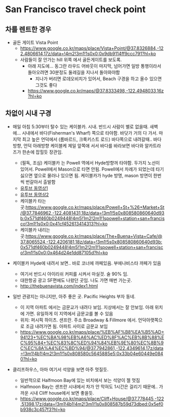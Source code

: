 
# San Francisco travel check point

## 차를 렌트한 경우
- 골든 게이트 Vista Point
  - https://www.google.co.kr/maps/place/Vista+Point/@37.8326884,-122.4806614,17z/data=!4m2!3m1!1s0x0:0x9db9114ff9ccc791?hl=ko
  - 사람들이 잘 안가는 hill 위쪽 에서 골든게이트를 보도록.
    - 아래 지도에... 동그란 라우드 어바웃이 마지막, 넘어가면 일방 통행이라서 돌아오려면 30분정도 둘레길을 지나서 돌아와야함
      - 지나가 버리면 로데오비치가 있어서, Beach 구경을 하고 올수 있으면 그것도 좋다 
    - https://www.google.co.kr/maps/@37.8333498,-122.4948033,16z?hl=ko

## 차없이 시내 구경
- 매일 아침 5:30부터 탈수 있는 케이블카. 시내. 반드시 사람이 별로 없을때. 새벽에... 시내에서 바다(Fisherman's Wharf) 쪽으로 타야함. 바닷가 거의 다 가서. 마지막 최고 높은 언덕에서 (롬바르드, 크룩키스트 로드) 바다쪽으로 내려갈때.. 바다방향, 언덕 아래방향 케이블케 제일 앞쪽애 서서 바다를 바라보면 바다와 알카트라즈가 한손에 잡힐듯 장관임.
  - (필독, 조심) 케이블카 는 Powell 역에서 Hyde방향꺼 타야함. 두가지 노선이 있어서. Powell에서 Mason으로 타면 안됨. Powell에서 차례가 되었는데 타기 싫으면 옆으로 물러나 있으면 됨. 케이블카가 hyde 방명, mason 방면이 한번씩 번갈아서 출발함 
  - [유투브 동영상1](https://youtu.be/ao51VRLwkNY?t=7)
  - [유투브 동영상2](https://youtu.be/4FaUWyKKdIw)
  - 케이블카 타는곳:https://www.google.co.kr/maps/place/Powell+St+%26+Market+St/@37.7846962,-122.4081431,18z/data=!3m1!5s0x808580860640d93b:0x571df460b0249448!4m5!1m2!2m1!1spowell+station+san+francisco!3m1!1s0x0:0x41cf452613414313?hl=ko 
  - 케이블카 내리는곳:https://www.google.co.kr/maps/place/The+Buena+Vista+Cafe/@37.8065524,-122.4206181,18z/data=!3m1!5s0x808580860640d93b:0x571df460b0249448!4m5!1m2!2m1!1spowell+station+san+francisco!3m1!1s0x0:0x464d24e1dd87105d?hl=ko

- 케이블카 Hyde에 내려서 보면..  바로 코너에 까페있음. 부에나비스타 까페가 있음
  - 여기서 반드시 아이리쉬 커피를 시켜서 마실것. 술 90% 임.
  - 대한항공 광고 SF편에도 나왔던 곳임. 나도 가면 매번 가는곳.
  - http://thebuenavista.com/index1.html

- 일반 관광지는 아니지만, 아주 좋은 곳. Pacific Heights 부자 동네.
  - 이 지역 아파트 에서는 금문교가 내려다 보임. 지상에서는 잘 안보임. 아래 위치에 가면. 유일하게 이 지역에서 금문교를 볼 수 있음
  - 위치: 퍼시픽 하이츠. 샌프란. 주소 Broadway & Fillmore 에서. 언덕아랫쪽으로 조금 내려가면 됨. 아파트 사이로 금문교 보임
  - https://www.google.co.kr/maps/place/%EB%AF%B8%EA%B5%AD+94123+%EC%BA%98%EB%A6%AC%ED%8F%AC%EB%8B%88%EC%95%84+%EC%83%8C%ED%94%84%EB%9E%80%EC%8B%9C%EC%8A%A4%EC%BD%94/@37.7942861,-122.4349614,17z/data=!3m1!4b1!4m2!3m1!1s0x808580c5645885e5:0x33b04e60449e0840?hl=ko

- 클리프하우스, 아마 여기서 석양을 보면 아주 멋질듯.
  - 일반적으로 Halfmoon Bay에 있는 비치에서 보는 석양이 젤 멋짐
  - Halfmoon Bay는 샌프란 시내에서 차가 안 막혀도 1시간은 걸리기 때문에.. 가까운 시내 Cliff house에서 보면 좋을듯.
  - https://www.google.co.kr/maps/place/Cliff+House/@37.778445,-122.51398,17z/data=!3m1!4b1!4m2!3m1!1s0x808587b59d73dbed:0x5ef0b938c3c457f3?hl=ko

